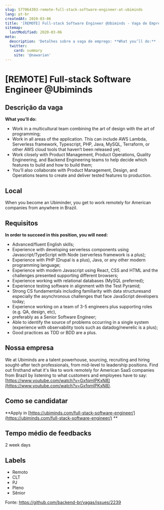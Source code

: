 ```yaml
---
slug: 577064393-remote-full-stack-software-engineer-at-ubiminds
lang: pt-br
createdAt: 2020-03-06
title: '[REMOTE] Full-stack Software Engineer @Ubiminds - Vaga de Emprego'
sitemap:
  lastModified: 2020-03-06
meta:
  description: 'Detalhes sobre a vaga de emprego: **What you’ll do:** - Work in a multicultural team combining the art of design with the art of programming; - Work in all areas of the application​. This can include AWS Lambda, Serverless framework, Typescript, PHP, Java, MySQL, Terraform, or other AWS cloud tools that haven’t been released yet; - Work closely with Product Management, Product Operations, Quality Engineering, and Backend Engineering teams to help decide which features to build and how to build them; - You’ll also collaborate with Product Management, Design, and Operations teams to create and deliver tested features to production.'
  twitter:
    card: summary
    site: '@nawarian'
---
```


# [REMOTE] Full-stack Software Engineer @Ubiminds

## Descrição da vaga 

**What you’ll do:**
- Work in a multicultural team combining the art of design with the art of programming;
- Work in all areas of the application​. This can include AWS Lambda, Serverless framework, Typescript, PHP, Java, MySQL, Terraform, or other AWS cloud tools that haven’t been released yet;
- Work closely with Product Management, Product Operations, Quality Engineering, and Backend Engineering teams to help decide which features to build and how to build them;
- You’ll also collaborate with Product Management, Design, and Operations teams to create and deliver tested features to production.

## Local

When you become an Ubiminder, you get to work remotely for American companies from anywhere in Brazil. 

## Requisitos

**In order to succeed in this position, you will need:**
- Advanced/fluent English skills;
- Experience with developing serverless components using ​Javascript/TypeScript with Node (serverless​ f​ramework​ is a plus);
- Experience with P​HP ​(D​rupal​ is a plus), Java, or any other modern programming language;
- Experience with modern ​Javascript ​using ​React, CSS ​and​ HTML​ and the challenges presented supporting different browsers;
- Experience working with relational databases (M​ySQL​ preferred);
- Experience testing software in alignment with the Test Pyramid;
- Strong CS fundamentals including familiarity with ​data structures​ and especially the a​synchronous​ challenges that face JavaScript developers today;
- Experience working on a team of 3-5 engineers plus supporting roles (e.g. QA, design, etc),
- preferably as a Senior Software Engineer;
- Able to identify the source of problems occurring in a single system (experience with observability tools such as datadog/newrelic is a plus);
- Good practices as TDD or BDD are a plus.

## Nossa empresa

We at Ubiminds are a talent powerhouse, sourcing, recruiting and hiring sought-after tech professionals, from mid-level to leadership positions. Find out firsthand what it's like to work remotely for American SaaS companies from Brazil by listening to what customers and employees have to say: [https://www.youtube.com/watch?v=GxfqmIPKxN8](https://www.youtube.com/watch?v=GxfqmIPKxN8).

## Como se candidatar

**Apply in [https://ubiminds.com/full-stack-software-engineer/](https://ubiminds.com/full-stack-software-engineer/) **

## Tempo médio de feedbacks

2 week days

## Labels
- Remoto
- CLT
- PJ
- Pleno
- Sênior

Fonte: https://github.com/backend-br/vagas/issues/2239